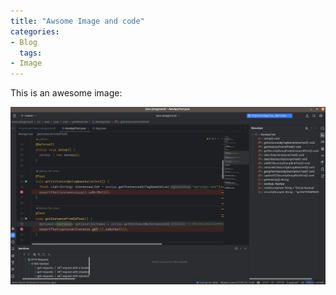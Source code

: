 ```yaml
---
title: "Awsome Image and code"
categories:
- Blog
  tags:
- Image
---
```


This is an awesome image:

![My image](/assets/posts/images/intellij-screenshot.png)
